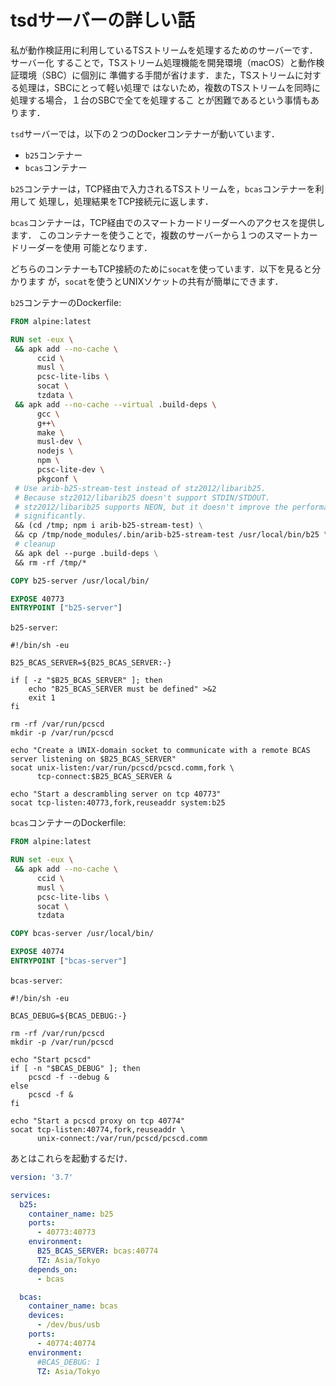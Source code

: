 # tsdサーバーの詳しい話

私が動作検証用に利用しているTSストリームを処理するためのサーバーです．サーバー化
することで，TSストリーム処理機能を開発環境（macOS）と動作検証環境（SBC）に個別に
準備する手間が省けます．また，TSストリームに対する処理は，SBCにとって軽い処理で
はないため，複数のTSストリームを同時に処理する場合，１台のSBCで全てを処理するこ
とが困難であるという事情もあります．

`tsd`サーバーでは，以下の２つのDockerコンテナーが動いています．

* `b25`コンテナー
* `bcas`コンテナー

`b25`コンテナーは，TCP経由で入力されるTSストリームを，`bcas`コンテナーを利用して
処理し，処理結果をTCP接続元に返します．

`bcas`コンテナーは，TCP経由でのスマートカードリーダーへのアクセスを提供します．
このコンテナーを使うことで，複数のサーバーから１つのスマートカードリーダーを使用
可能となります．

どちらのコンテナーもTCP接続のために`socat`を使っています．以下を見ると分かります
が，`socat`を使うとUNIXソケットの共有が簡単にできます．

`b25`コンテナーのDockerfile:

```Dockerfile
FROM alpine:latest

RUN set -eux \
 && apk add --no-cache \
      ccid \
      musl \
      pcsc-lite-libs \
      socat \
      tzdata \
 && apk add --no-cache --virtual .build-deps \
      gcc \
      g++\
      make \
      musl-dev \
      nodejs \
      npm \
      pcsc-lite-dev \
      pkgconf \
 # Use arib-b25-stream-test instead of stz2012/libarib25.
 # Because stz2012/libarib25 doesn't support STDIN/STDOUT.
 # stz2012/libarib25 supports NEON, but it doesn't improve the performance
 # significantly.
 && (cd /tmp; npm i arib-b25-stream-test) \
 && cp /tmp/node_modules/.bin/arib-b25-stream-test /usr/local/bin/b25 \
 # cleanup
 && apk del --purge .build-deps \
 && rm -rf /tmp/*

COPY b25-server /usr/local/bin/

EXPOSE 40773
ENTRYPOINT ["b25-server"]
```

`b25-server`:

```shell
#!/bin/sh -eu

B25_BCAS_SERVER=${B25_BCAS_SERVER:-}

if [ -z "$B25_BCAS_SERVER" ]; then
    echo "B25_BCAS_SERVER must be defined" >&2
    exit 1
fi

rm -rf /var/run/pcscd
mkdir -p /var/run/pcscd

echo "Create a UNIX-domain socket to communicate with a remote BCAS server listening on $B25_BCAS_SERVER"
socat unix-listen:/var/run/pcscd/pcscd.comm,fork \
      tcp-connect:$B25_BCAS_SERVER &

echo "Start a descrambling server on tcp 40773"
socat tcp-listen:40773,fork,reuseaddr system:b25
```

`bcas`コンテナーのDockerfile:

```Dockerfile
FROM alpine:latest

RUN set -eux \
 && apk add --no-cache \
      ccid \
      musl \
      pcsc-lite-libs \
      socat \
      tzdata

COPY bcas-server /usr/local/bin/

EXPOSE 40774
ENTRYPOINT ["bcas-server"]
```

`bcas-server`:

```shell
#!/bin/sh -eu

BCAS_DEBUG=${BCAS_DEBUG:-}

rm -rf /var/run/pcscd
mkdir -p /var/run/pcscd

echo "Start pcscd"
if [ -n "$BCAS_DEBUG" ]; then
    pcscd -f --debug &
else
    pcscd -f &
fi

echo "Start a pcscd proxy on tcp 40774"
socat tcp-listen:40774,fork,reuseaddr \
      unix-connect:/var/run/pcscd/pcscd.comm
```

あとはこれらを起動するだけ．

```yaml
version: '3.7'

services:
  b25:
    container_name: b25
    ports:
      - 40773:40773
    environment:
      B25_BCAS_SERVER: bcas:40774
      TZ: Asia/Tokyo
    depends_on:
      - bcas

  bcas:
    container_name: bcas
    devices:
      - /dev/bus/usb
    ports:
      - 40774:40774
    environment:
      #BCAS_DEBUG: 1
      TZ: Asia/Tokyo
```
